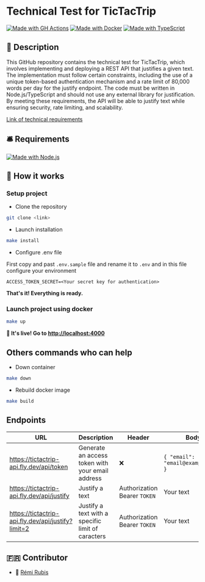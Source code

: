 # Technical Test for TicTacTrip

[![Made with GH Actions](https://img.shields.io/badge/CI-GitHub_Actions-orange?logo=github-actions&logoColor=white)](https://github.com/features/actions "Go to GitHub Actions homepage")
[![Made with Docker](https://img.shields.io/badge/Made_with-Docker-blue?logo=docker&logoColor=white)](https://www.docker.com/ "Go to Docker homepage")
[![Made with TypeScript](https://img.shields.io/badge/TypeScript-5-blue?logo=typescript&logoColor=white)](https://typescriptlang.org "Go to TypeScript homepage")

## :mega: Description

This GitHub repository contains the technical test for TicTacTrip, which involves implementing and deploying a REST API that justifies a given text. The implementation must follow certain constraints, including the use of a unique token-based authentication mechanism and a rate limit of 80,000 words per day for the justify endpoint. The code must be written in Node.js/TypeScript and should not use any external library for justification. By meeting these requirements, the API will be able to justify text while ensuring security, rate limiting, and scalability.

[Link of technical requirements](https://tictactrip.notion.site/Back-46162bfe474248f4b79672979efcc379)

## :bellhop_bell: Requirements

[![Made with Node.js](https://img.shields.io/badge/Node.js->=16-blue?logo=node.js&logoColor=white)](https://nodejs.org "Go to Node.js homepage")

## :raised_hands: How it works

### Setup project

- Clone the repository

```sh
git clone <link>
```

- Launch installation

```sh
make install
```

- Configure .env file

First copy and past `.env.sample` file and rename it to `.env` and in this file configure your environment

```
ACCESS_TOKEN_SECRET=<Your secret key for authentication>
```

**That's it! Everything is ready.**

### Launch project using docker

```sh
make up
```

**:tada:  It's live! Go to [http://localhost:4000](http://localhost:4000)**

## Others commands who can help

- Down container

```sh
make down
```


- Rebuild docker image

```sh
make build
```

## Endpoints

| URL | Description | Header | Body | Return |
|-----|-------------|--------|------|--------|
| https://tictactrip-api.fly.dev/api/token | Generate an access token with your email address | :x: | `{ "email": "email@example.com" }` | { "accessToken": "TOKEN" } | 
| https://tictactrip-api.fly.dev/api/justify | Justify a text | Authorization Bearer `TOKEN` | Your text | Returns the text justified |
| https://tictactrip-api.fly.dev/api/justify?limit=2 | Justify a text with a specific limit of caracters | Authorization Bearer `TOKEN` | Your text | Returns the text justified with 2 caracters |


## :fr: Contributor

- :link: [Rémi Rubis](https://github.com/remirubis)

